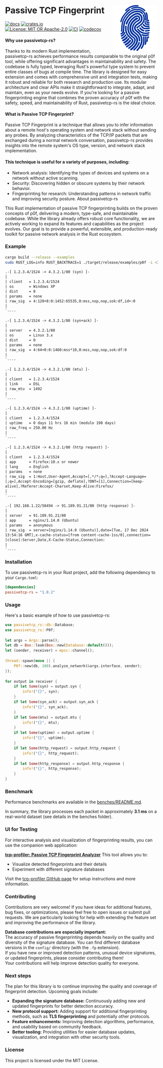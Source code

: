 # Passive TCP Fingerprint<img align="right" src="passivetcp-rs.svg" height="150px" style="padding-left: 20px"/>
[![docs](https://docs.rs/passivetcp-rs/badge.svg)](https://docs.rs/passivetcp-rs)
[![crates.io](https://img.shields.io/crates/v/passivetcp-rs.svg)](https://crates.io/crates/passivetcp-rs)
[![License: MIT OR Apache-2.0](https://img.shields.io/crates/l/clippy.svg)](#license)
[![CI](https://github.com/biandratti/passivetcp-rs/actions/workflows/ci.yml/badge.svg?branch=master)](#ci)
[![codecov](https://codecov.io/github/biandratti/passivetcp-rs/graph/badge.svg?token=ZPZKFIR4YL)](https://codecov.io/github/biandratti/passivetcp-rs)

#### Why use passivetcp-rs?
Thanks to its modern Rust implementation, passivetcp-rs achieves performance results comparable to the original p0f tool, while offering significant advantages in maintainability and safety. The codebase is fully typed, leveraging Rust's powerful type system to prevent entire classes of bugs at compile time. The library is designed for easy extension and comes with comprehensive unit and integration tests, making it robust and reliable for both research and production use. Its modular architecture and clear APIs make it straightforward to integrate, adapt, and maintain, even as your needs evolve. If you're looking for a passive fingerprinting engine that combines the proven accuracy of p0f with the safety, speed, and maintainability of Rust, passivetcp-rs is the ideal choice.

#### What is Passive TCP Fingerprint?
Passive TCP Fingerprint is a technique that allows you to infer information about a remote host's operating system and network stack without sending any probes. By analyzing characteristics of the TCP/IP packets that are exchanged during a normal network conversation, passivetcp-rs provides insights into the remote system's OS type, version, and network stack implementation.

#### This technique is useful for a variety of purposes, including:
- Network analysis: Identifying the types of devices and systems on a network without active scanning.
- Security: Discovering hidden or obscure systems by their network behavior.
- Fingerprinting for research: Understanding patterns in network traffic and improving security posture.
About passivetcp-rs

This Rust implementation of passive TCP fingerprinting builds on the proven concepts of p0f, delivering a modern, type-safe, and maintainable codebase. While the library already offers robust core functionality, we are actively working to expand its features and capabilities as the project evolves. Our goal is to provide a powerful, extensible, and production-ready toolkit for passive network analysis in the Rust ecosystem.

### Example
```sh
cargo build --release --examples
sudo RUST_LOG=info RUST_BACKTRACE=1 ./target/release/examples/p0f -i <INTERFACE> -l <LOG_FILE.LOG>
```

```text
.-[ 1.2.3.4/1524 -> 4.3.2.1/80 (syn) ]-
|
| client   = 1.2.3.4/1524
| os       = Windows XP
| dist     = 8
| params   = none
| raw_sig  = 4:120+8:0:1452:65535,0:mss,nop,nop,sok:df,id+:0
|
`----

.-[ 1.2.3.4/1524 -> 4.3.2.1/80 (syn+ack) ]-
|
| server   = 4.3.2.1/80
| os       = Linux 3.x
| dist     = 0
| params   = none
| raw_sig  = 4:64+0:0:1460:mss*10,0:mss,nop,nop,sok:df:0
|
`----

.-[ 1.2.3.4/1524 -> 4.3.2.1/80 (mtu) ]-
|
| client   = 1.2.3.4/1524
| link     = DSL
| raw_mtu  = 1492
|
`----

.-[ 1.2.3.4/1524 -> 4.3.2.1/80 (uptime) ]-
|
| client   = 1.2.3.4/1524
| uptime   = 0 days 11 hrs 16 min (modulo 198 days)
| raw_freq = 250.00 Hz
|
`----

.-[ 1.2.3.4/1524 -> 4.3.2.1/80 (http request) ]-
|
| client   = 1.2.3.4/1524
| app      = Firefox:10.x or newer
| lang     = English
| params   = none
| raw_sig  = 1:Host,User-Agent,Accept=[,*/*;q=],?Accept-Language=[;q=],Accept-Encoding=[gzip, deflate],?DNT=[1],Connection=[keep-alive],?Referer:Accept-Charset,Keep-Alive:Firefox/
|
`----

.-[ 192.168.1.22/58494 -> 91.189.91.21/80 (http response) ]-
|
| server   = 91.189.91.21/80
| app      = nginx/1.14.0 (Ubuntu)
| params   = anonymous
| raw_sig  = server=[nginx/1.14.0 (Ubuntu)],date=[Tue, 17 Dec 2024 13:54:16 GMT],x-cache-status=[from content-cache-1ss/0],connection=[close]:Server,Date,X-Cache-Status,Connection:
|
`----
```

### Installation
To use passivetcp-rs in your Rust project, add the following dependency to your `Cargo.toml`:
```toml
[dependencies]
passivetcp-rs = "1.0.2"
```

### Usage
Here's a basic example of how to use passivetcp-rs:
```rust
use passivetcp_rs::db::Database;
use passivetcp_rs::P0f;

let args = Args::parse();
let db = Box::leak(Box::new(Database::default()));
let (sender, receiver) = mpsc::channel();

thread::spawn(move || {
    P0f::new(db, 100).analyze_network(&args.interface, sender);
});

for output in receiver {
    if let Some(syn) = output.syn {
        info!("{}", syn);
    }
    if let Some(syn_ack) = output.syn_ack {
        info!("{}", syn_ack);
    }
    if let Some(mtu) = output.mtu {
        info!("{}", mtu);
    }
    if let Some(uptime) = output.uptime {
        info!("{}", uptime);
    }
    if let Some(http_request) = output.http_request {
        info!("{}", http_request);
    }
    if let Some(http_response) = output.http_response {
        info!("{}", http_response);
    }
}
```

### Benchmark

Performance benchmarks are available in the [benches/README.md](benches/README.md).

In summary, the library processes each packet in approximately **3.1 ms** on a real-world dataset (see details in the benches folder).

### UI for Testing
For interactive analysis and visualization of fingerprinting results, you can use the companion web application:

**[tcp-profiler: Passive TCP Fingerprint Analyzer](https://github.com/biandratti/tcp-profiler)**
This tool allows you to:
- Visualize detected fingerprints and their details
- Experiment with different signature databases

Visit the [tcp-profiler GitHub page](https://github.com/biandratti/tcp-profiler) for setup instructions and more information.

### Contributing
Contributions are very welcome! If you have ideas for additional features, bug fixes, or optimizations, please feel free to open issues or submit pull requests. We are particularly looking for help with extending the feature set and improving the performance of the library.

**Database contributions are especially important:**  
The accuracy of passive fingerprinting depends heavily on the quality and diversity of the signature database. You can find different database versions in the `config/` directory (with the `.fp` extension).  
If you have new or improved detection patterns, unusual device signatures, or updated fingerprints, please consider contributing them!  
Your contributions will help improve detection quality for everyone.

### Next steps
The plan for this library is to continue improving the quality and coverage of fingerprint detection. Upcoming goals include:

- **Expanding the signature database:** Continuously adding new and updated fingerprints for better detection accuracy.
- **New protocol support:** Adding support for additional fingerprinting methods, such as **TLS fingerprinting** and potentially other protocols.
- **Feature enhancements:** Improving detection algorithms, performance, and usability based on community feedback.
- **Better tooling:** Providing utilities for easier database updates, visualization, and integration with other security tools.

### License
This project is licensed under the MIT License.
